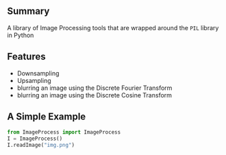 ## Summary
A library of Image Processing tools that are wrapped around the `PIL` 
library in Python

## Features
- Downsampling
- Upsampling
- blurring an image using the Discrete Fourier Transform
- blurring an image using the Discrete Cosine Transform


## A Simple Example
``` python 
from ImageProcess import ImageProcess
I = ImageProcess()
I.readImage("img.png")
```

